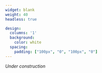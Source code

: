 ```yaml
---
widget: blank
weight: 40
headless: true

design:
  columns: '1'
  background:
    color: white
  spacing:
    padding: ["100px", "0", "100px", "0"]
---
```


_Under construction_